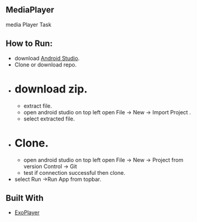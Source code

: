 ## MediaPlayer
media Player Task


## How to Run:
* download [Android Studio](https://developer.android.com/studio#downloads).
* Clone or download repo.
* # download zip.
  * extract file.
  * open android studio on top left open File -> New -> Import Project .
  * select extracted file.
* # Clone.
  * open android studio on top left open File -> New -> Project from version Control -> Git
  * test if connection successful then clone.
* select Run ->Run App from topbar.

## Built With 
* [ExoPlayer](https://developer.android.com/guide/topics/media/exoplayer) 
